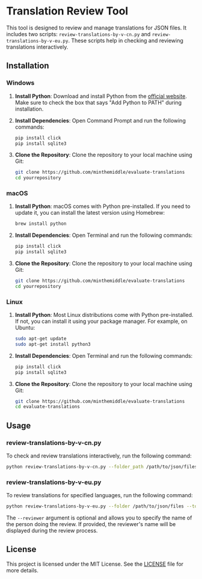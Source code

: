 # Translation Review Tool

This tool is designed to review and manage translations for JSON files. It includes two scripts: `review-translations-by-v-cn.py` and `review-translations-by-v-eu.py`. These scripts help in checking and reviewing translations interactively.

## Installation

### Windows

1. **Install Python**: Download and install Python from the [official website](https://www.python.org/downloads/windows/). Make sure to check the box that says "Add Python to PATH" during installation.

2. **Install Dependencies**: Open Command Prompt and run the following commands:
   ```bash
   pip install click
   pip install sqlite3
   ```

3. **Clone the Repository**: Clone the repository to your local machine using Git:
   ```bash
   git clone https://github.com/minthemiddle/evaluate-translations
   cd yourrepository
   ```

### macOS

1. **Install Python**: macOS comes with Python pre-installed. If you need to update it, you can install the latest version using Homebrew:
   ```bash
   brew install python
   ```

2. **Install Dependencies**: Open Terminal and run the following commands:
   ```bash
   pip install click
   pip install sqlite3
   ```

3. **Clone the Repository**: Clone the repository to your local machine using Git:
   ```bash
   git clone https://github.com/minthemiddle/evaluate-translations
   cd yourrepository
   ```

### Linux

1. **Install Python**: Most Linux distributions come with Python pre-installed. If not, you can install it using your package manager. For example, on Ubuntu:
   ```bash
   sudo apt-get update
   sudo apt-get install python3
   ```

2. **Install Dependencies**: Open Terminal and run the following commands:
   ```bash
   pip install click
   pip install sqlite3
   ```

3. **Clone the Repository**: Clone the repository to your local machine using Git:
   ```bash
   git clone https://github.com/minthemiddle/evaluate-translations
   cd evaluate-translations
   ```

## Usage

### review-translations-by-v-cn.py

To check and review translations interactively, run the following command:
```bash
python review-translations-by-v-cn.py --folder_path /path/to/json/files --interactive --lang en
```

### review-translations-by-v-eu.py

To review translations for specified languages, run the following command:
```bash
python review-translations-by-v-eu.py --folder /path/to/json/files --to en,es --reviewer "Reviewer Name"
```

The `--reviewer` argument is optional and allows you to specify the name of the person doing the review. If provided, the reviewer's name will be displayed during the review process.

## License

This project is licensed under the MIT License. See the [LICENSE](LICENSE.md) file for more details.
